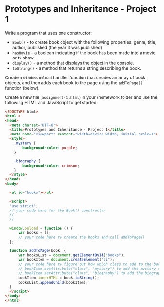 # Prototypes and Inheritance - Project 1

Write a program that uses one constructor:

* `Book()` - to create book object with the following properties: genre, title, author, published \(the year it was published\)
* `hasMovie` - a boolean indicating if the book has been made into a movie or tv show.
* `display()` - a method that displays the object in the console.
* `toString()` - a method that returns a string describing the book.

Create a `window.onload` handler function that creates an array of book objects, and then adds each book to the page using the `addToPage()` function \(below\).

Create a new file \(`assignment-1.html`\) in your /homework folder and use the following HTML and JavaScript to get started:

```html
<!DOCTYPE html>
<html >
<head>
  <meta charset="UTF-8">
  <title>Prototypes and Inheritance - Project 1</title>
  <meta name="viewport" content="width=device-width, initial-scale=1">
  <style>
    .mystery {
        background-color: purple;
    }

    .biography {
        background-color: crimson;
    }
  </style>
</head>
<body>

  <ul id="books"></ul>

  <script>
  "use strict";
  // your code here for the Book() constructor
  //
  //

  window.onload = function () {
      var books = [];
      // your code here to create the books and call addToPage()
  };

  function addToPage(book) {
      var booksList = document.getElementById("books");
      var bookItem = document.createElement("li");
      // your code here to figure out how which class to add to the book
      // bookItem.setAttribute("class", "mystery") to add the mystery class
      // bookItem.setAttribute("class", "biography") to add the biography class
      bookItem.innerHTML = book.toString();
      booksList.appendChild(bookItem);
  }
  </script>
</body>
</html>
```




